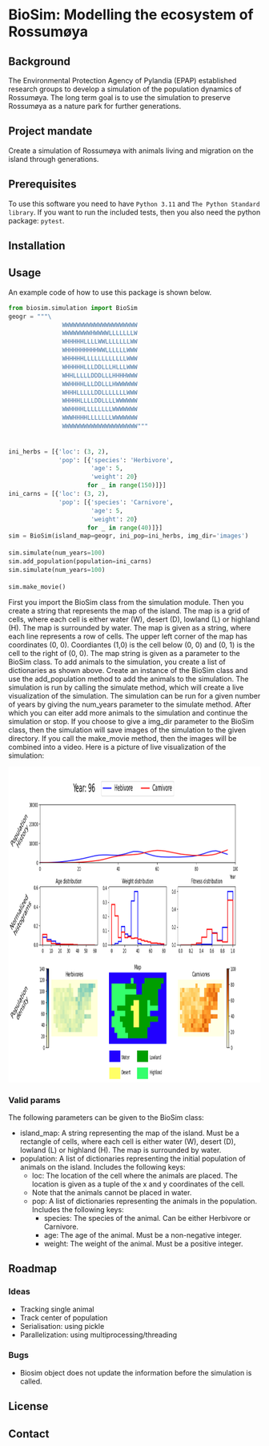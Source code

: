 # BioSim: Modelling the ecosystem of Rossumøya

## Background
The Environmental Protection Agency of Pylandia (EPAP)
established research groups to develop a simulation of
the population dynamics of Rossumøya. The long term goal
is to use the simulation to preserve Rossumøya as a nature
park for further generations.

## Project mandate
Create a simulation of Rossumøya with animals living
and migration on the island through generations.

## Prerequisites
To use this software you need to have `Python 3.11` and `The Python Standard library`.
If you want to run the included tests, then you also need the python package: `pytest`.

## Installation

## Usage

An example code of how to use this package is shown below.


```python
from biosim.simulation import BioSim
geogr = """\
               WWWWWWWWWWWWWWWWWWWWW
               WWWWWWWWHWWWWLLLLLLLW
               WHHHHHLLLLWWLLLLLLLWW
               WHHHHHHHHHWWLLLLLLWWW
               WHHHHHLLLLLLLLLLLLWWW
               WHHHHHLLLDDLLLHLLLWWW
               WHHLLLLLDDDLLLHHHHWWW
               WWHHHHLLLDDLLLHWWWWWW
               WHHHLLLLLDDLLLLLLLWWW
               WHHHHLLLLDDLLLLWWWWWW
               WWHHHHLLLLLLLLWWWWWWW
               WWWHHHHLLLLLLLWWWWWWW
               WWWWWWWWWWWWWWWWWWWWW"""


ini_herbs = [{'loc': (3, 2),
              'pop': [{'species': 'Herbivore',
                       'age': 5,
                       'weight': 20}
                      for _ in range(150)]}]
ini_carns = [{'loc': (3, 2),
              'pop': [{'species': 'Carnivore',
                       'age': 5,
                       'weight': 20}
                      for _ in range(40)]}]
sim = BioSim(island_map=geogr, ini_pop=ini_herbs, img_dir='images')

sim.simulate(num_years=100)
sim.add_population(population=ini_carns)
sim.simulate(num_years=100)

sim.make_movie()
```

First you import the BioSim class from the simulation module. 
Then you create a string that represents the map of the island. 
The map is a grid of cells, where each cell is either water (W), desert (D), lowland (L) or highland (H). 
The map is surrounded by water. The map is given as a string, where each line represents a row of cells. 
The upper left corner of the map has coordinates (0, 0). 
Coordiantes (1,0) is the cell below (0, 0) and (0, 1) is the cell to the right of (0, 0).
The map string is given as a parameter to the BioSim class. 
To add animals to the simulation, you create a list of dictionaries as shown above. 
Create an instance of the BioSim class and use the add_population method to add the animals to the simulation.
The simulation is run by calling the simulate method, which will create a live visualization of the simulation.
The simulation can be run for a given number of years by giving the num_years parameter to the simulate method.
After which you can eiter add more animals to the simulation and continue the simulation or stop. 
If you choose to give a img_dir parameter to the BioSim class, 
then the simulation will save images of the simulation to the given directory. If you call the make_movie method, 
then the images will be combined into a video. Here is a picture of live visualization of the simulation:

<img src="docs/figures/live.png" alt="Logo" width="1120" height="630">

### Valid params
The following parameters can be given to the BioSim class:
- island_map: A string representing the map of the island. 
Must be a rectangle of cells, where each cell is either water (W), desert (D), lowland (L) or highland (H). 
The map is surrounded by water.
- population: A list of dictionaries representing the initial population of animals on the island. 
Includes the following keys:
    - loc: The location of the cell where the animals are placed. 
    The location is given as a tuple of the x and y coordinates of the cell. 
    - Note that the animals cannot be placed in water.
    - pop: A list of dictionaries representing the animals in the population. 
    Includes the following keys:
        - species: The species of the animal. Can be either Herbivore or Carnivore.
        - age: The age of the animal. Must be a non-negative integer.
        - weight: The weight of the animal. Must be a positive integer.
  

## Roadmap
### Ideas
- Tracking single animal
- Track center of population
- Serialisation: using pickle
- Parallelization: using multiprocessing/threading
### Bugs
- Biosim object does not update the information before the simulation is called.
## License

## Contact
